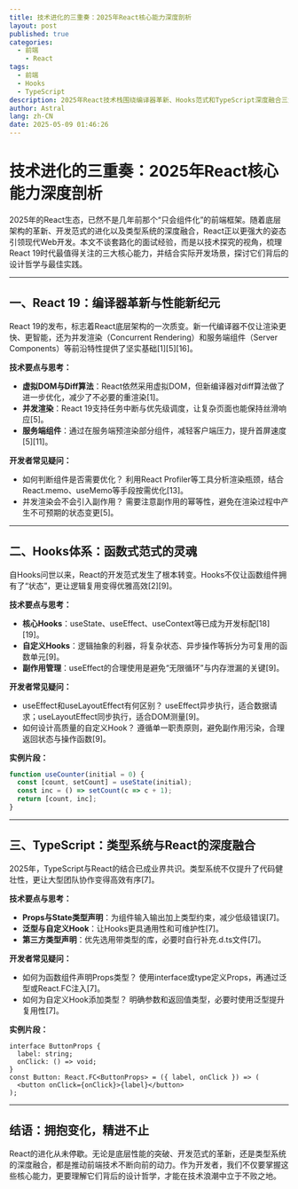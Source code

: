 ```yaml
---
title: 技术进化的三重奏：2025年React核心能力深度剖析
layout: post
published: true
categories:
  - 前端
    - React
tags:
  - 前端
  - Hooks
  - TypeScript
description: 2025年React技术栈围绕编译器革新、Hooks范式和TypeScript深度融合三大核心能力持续进化，推动前端开发向更高性能、更强可维护性和更优开发体验迈进。
author: Astral
lang: zh-CN
date: 2025-05-09 01:46:26
---
```


# 技术进化的三重奏：2025年React核心能力深度剖析

2025年的React生态，已然不是几年前那个“只会组件化”的前端框架。随着底层架构的革新、开发范式的进化以及类型系统的深度融合，React正以更强大的姿态引领现代Web开发。本文不谈套路化的面试经验，而是以技术探究的视角，梳理React 19时代最值得关注的三大核心能力，并结合实际开发场景，探讨它们背后的设计哲学与最佳实践。

---

## 一、React 19：编译器革新与性能新纪元

React 19的发布，标志着React底层架构的一次质变。新一代编译器不仅让渲染更快、更智能，还为并发渲染（Concurrent Rendering）和服务端组件（Server Components）等前沿特性提供了坚实基础[1][5][16]。

**技术要点与思考：**
- **虚拟DOM与Diff算法**：React依然采用虚拟DOM，但新编译器对diff算法做了进一步优化，减少了不必要的重渲染[1]。
- **并发渲染**：React 19支持任务中断与优先级调度，让复杂页面也能保持丝滑响应[5]。
- **服务端组件**：通过在服务端预渲染部分组件，减轻客户端压力，提升首屏速度[5][11]。

**开发者常见疑问：**
- 如何判断组件是否需要优化？
  利用React Profiler等工具分析渲染瓶颈，结合React.memo、useMemo等手段按需优化[13]。
- 并发渲染会不会引入副作用？
  需要注意副作用的幂等性，避免在渲染过程中产生不可预期的状态变更[5]。

---

## 二、Hooks体系：函数式范式的灵魂

自Hooks问世以来，React的开发范式发生了根本转变。Hooks不仅让函数组件拥有了“状态”，更让逻辑复用变得优雅高效[2][9]。

**技术要点与思考：**
- **核心Hooks**：useState、useEffect、useContext等已成为开发标配[18][19]。
- **自定义Hooks**：逻辑抽象的利器，将复杂状态、异步操作等拆分为可复用的函数单元[9]。
- **副作用管理**：useEffect的合理使用是避免“无限循环”与内存泄漏的关键[9]。

**开发者常见疑问：**
- useEffect和useLayoutEffect有何区别？
  useEffect异步执行，适合数据请求；useLayoutEffect同步执行，适合DOM测量[9]。
- 如何设计高质量的自定义Hook？
  遵循单一职责原则，避免副作用污染，合理返回状态与操作函数[9]。

**实例片段：**
```jsx
function useCounter(initial = 0) {
  const [count, setCount] = useState(initial);
  const inc = () => setCount(c => c + 1);
  return [count, inc];
}
```

---

## 三、TypeScript：类型系统与React的深度融合

2025年，TypeScript与React的结合已成业界共识。类型系统不仅提升了代码健壮性，更让大型团队协作变得高效有序[7]。

**技术要点与思考：**
- **Props与State类型声明**：为组件输入输出加上类型约束，减少低级错误[7]。
- **泛型与自定义Hook**：让Hooks更具通用性和可维护性[7]。
- **第三方类型声明**：优先选用带类型的库，必要时自行补充.d.ts文件[7]。

**开发者常见疑问：**
- 如何为函数组件声明Props类型？
  使用interface或type定义Props，再通过泛型或React.FC注入[7]。
- 如何为自定义Hook添加类型？
  明确参数和返回值类型，必要时使用泛型提升复用性[7]。

**实例片段：**
```tsx
interface ButtonProps {
  label: string;
  onClick: () => void;
}
const Button: React.FC<ButtonProps> = ({ label, onClick }) => (
  <button onClick={onClick}>{label}</button>
);
```

---

## 结语：拥抱变化，精进不止

React的进化从未停歇。无论是底层性能的突破、开发范式的革新，还是类型系统的深度融合，都是推动前端技术不断向前的动力。作为开发者，我们不仅要掌握这些核心能力，更要理解它们背后的设计哲学，才能在技术浪潮中立于不败之地。
